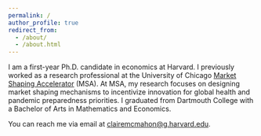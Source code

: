 ```yaml
---
permalink: /
author_profile: true
redirect_from: 
  - /about/
  - /about.html
---
```


I am a first-year Ph.D. candidate in economics at Harvard. I previously worked as a research professional at the University of Chicago [Market Shaping Accelerator](https://marketshaping.uchicago.edu/) (MSA). At MSA, my research focuses on designing market shaping mechanisms to incentivize innovation for global health and pandemic preparedness priorities. I graduated from Dartmouth College with a Bachelor of Arts in Mathematics and Economics.

You can reach me via email at clairemcmahon@g.harvard.edu.
